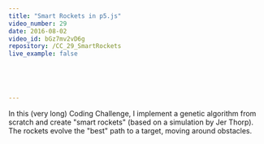 ```yaml
---
title: "Smart Rockets in p5.js"
video_number: 29
date: 2016-08-02
video_id: bGz7mv2vD6g
repository: /CC_29_SmartRockets
live_example: false

  


  
---
```


In this (very long) Coding Challenge, I implement a genetic algorithm from scratch and create "smart rockets" (based on a simulation by Jer Thorp).  The rockets evolve the "best" path to a target, moving around obstacles.

